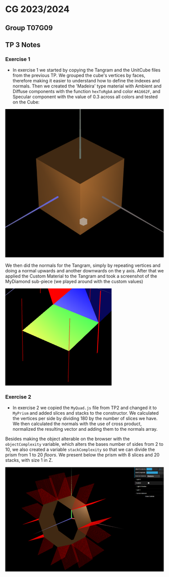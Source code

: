 # CG 2023/2024

## Group T07G09

## TP 3 Notes


### Exercise 1
- In exercise 1 we started by copying the Tangram and the UnitCube files from the previous TP.
We grouped the cube's vertices by faces, therefore making it easier to understand how to define the indexes and normals.
Then we created the 'Madeira' type material with Ambient and Diffuse components with the function `hexToRgbA` and color `#A1662F`, and Specular component with the value of 0.3 across all colors and tested on the Cube:

![alt text](./screenshots/cg-t07g09-tp3-1.png)

We then did the normals for the Tangram, simply by repeating vertices and doing a normal upwards and another downwards on the y axis. After that we applied the Custom Material to the Tangram and took a screenshot of the MyDiamond sub-piece (we played around with the custom values)

![alt text](./screenshots/cg-t07g09-tp3-2.png)

### Exercise 2

- In exercise 2 we copied the `MyQuad.js` file from TP2 and changed it to `MyPrism` and added slices and stacks to the constructor. We calculated the vertices per side by dividing 180 by the number of slices we have.
We then calculated the normals with the use of cross product, normalized the resulting vector and adding them to the normals array.

Besides making the object alterable on the browser with the `objectComplexity` variable, which alters the bases number of sides from 2 to 10, we also created a variable `stackComplexity` so that we can divide the prism from 1 to 20 *floors*. We present below the prism with 8 slices and 20 stacks, with size 1 in Z.

![alt text](./screenshots/cg-t07g09-tp3-3.png)